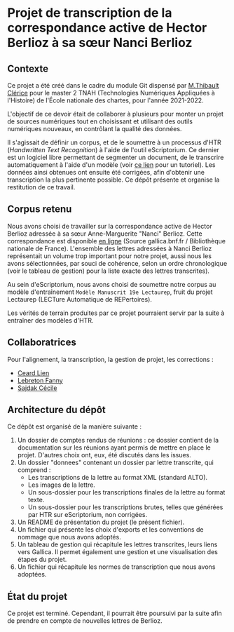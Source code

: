 # Projet de transcription de la correspondance active de Hector Berlioz à sa sœur Nanci Berlioz

## Contexte
Ce projet a été créé dans le cadre du module Git dispensé par [M.Thibault Clérice](https://github.com/PonteIneptique) pour le master 2 TNAH (Technologies Numériques Appliquées à l'Histoire) de l'École nationale des chartes, pour l'année 2021-2022.

L'objectif de ce devoir était de collaborer à plusieurs pour monter un projet de sources numériques tout en choisissant et utilisant des outils numériques nouveaux, en contrôlant la qualité des données.

Il s'agissait de définir un corpus, et de le soumettre à un processus d'HTR (*Handwritten Text Recognition*) à l'aide de l'outil eScriptorium. Ce dernier est un logiciel libre permettant de segmenter un document, de le transcrire automatiquement à l'aide d'un modèle (voir [ce lien](https://lectaurep.hypotheses.org/documentation/prendre-en-main-escriptorium) pour un tutoriel). Les données ainsi obtenues ont ensuite été corrigées, afin d'obtenir une transcription la plus pertinente possible. Ce dépôt présente et organise la restitution de ce travail.

## Corpus retenu

Nous avons choisi de travailler sur la correspondance active de Hector Berlioz adressée à sa sœur Anne-Marguerite "Nanci" Berlioz. Cette correspondance est disponible [en ligne](https://gallica.bnf.fr/services/engine/search/sru?operation=searchRetrieve&exactSearch=false&collapsing=true&version=1.2&query=((dc.creator%20adj%20%22berlioz%20hector%22%20or%20dc.contributor%20adj%20%22berlioz%20hector%22%20)%20and%20(dc.creator%20adj%20%22berlioz%20nanci%22%20or%20dc.contributor%20adj%20%22berlioz%20nanci%22%20)%20)%20&suggest=10&keywords=berlioz%20hector%20berlioz%20nanci) (Source gallica.bnf.fr / Bibliothèque nationale de France). L'ensemble des lettres adressées à Nanci Berlioz représentait un volume trop important pour notre projet, aussi nous les avons sélectionnées, par souci de cohérence, selon un ordre chronologique (voir le tableau de gestion) pour la liste exacte des lettres transcrites).

Au sein d'eScriptorium, nous avons choisi de soumettre notre corpus au modèle d'entraînement `Modèle Manuscrit 19e Lectaurep`, fruit du projet Lectaurep (LECTure Automatique de REPertoires).

Les vérités de terrain produites par ce projet pourraient servir par la suite à entraîner des modèles d'HTR.

## Collaboratrices

Pour l'alignement, la transcription, la gestion de projet, les corrections :

- [Ceard Lien](https://github.com/Lienceard)
- [Lebreton Fanny](https://github.com/FannyLbr)
- [Sajdak Cécile](https://github.com/SjdkC)


## Architecture du dépôt

Ce dépôt est organisé de la manière suivante :

1. Un dossier de comptes rendus de réunions : ce dossier contient de la documentation sur les réunions ayant permis de mettre en place le projet. D'autres choix ont, eux, été discutés dans les issues.
2. Un dossier "donnees" contenant un dossier par lettre transcrite, qui comprend :
    * Les transcriptions de la lettre au format XML (standard ALTO).
    * Les images de la lettre.
    * Un sous-dossier pour les transcriptions finales de la lettre au format texte.
    * Un sous-dossier pour les transcriptions brutes, telles que générées par HTR sur eScriptorium, non corrigées.
3. Un README de présentation du projet (le présent fichier).
4. Un fichier qui présente les choix d'exports et les conventions de nommage que nous avons adoptés.
5. Un tableau de gestion qui récapitule les lettres transcrites, leurs liens vers Gallica. Il permet également une gestion et une visualisation des étapes du projet.
6. Un fichier qui récapitule les normes de transcription que nous avons adoptées.

## État du projet

Ce projet est terminé. Cependant, il pourrait être poursuivi par la suite afin de prendre en compte de nouvelles lettres de Berlioz.



